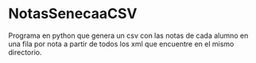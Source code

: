 # NotasSenecaaCSV
Programa en python que genera un csv con las  notas de cada alumno en una fila por nota a partir de todos los xml que encuentre en el mismo directorio.
